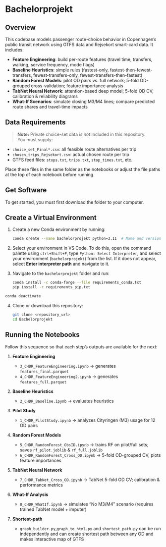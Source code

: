 # Bachelorprojekt

## Overview

This codebase models passenger route-choice behavior in Copenhagen’s public transit network using GTFS data and Rejsekort smart-card data. It includes:
- **Feature Engineering**: build per-route features (travel time, transfers, walking, service frequency, mode flags)
- **Baseline Heuristics**: simple rules (fastest-only, fastest-then-fewest-transfers, fewest-transfers-only, fewest-transfers-then-fastest)
- **Random Forest Models**: pilot OD pairs vs. full network; 5-fold OD-grouped cross-validation; feature importance analysis
- **TabNet Neural Network**: attention-based deep model; 5-fold OD CV; calibration & reliability diagrams
- **What-If Scenarios**: simulate closing M3/M4 lines; compare predicted route shares and travel-time impacts

## Data Requirements

> **Note:** Private choice-set data is *not* included in this repository.  
You must supply:
- `choice_set_Final*.csv`: all feasible route alternatives per trip  
- `chosen_trips_Rejsekort.csv`: actual chosen route per trip  
- GTFS feed files: `stops.txt`, `trips.txt`, `stop_times.txt`, etc.  

Place these files in the same folder as the notebooks or adjust the file paths at the top of each notebook before running.

## Get Software


To get started, you must first download the folder to your computer.

## Create a Virtual Environment

1. Create a new Conda environment by running:

    ```bash
    conda create --name bachelorprojekt python=3.11  # Name and version is up to you.
    ```

2. Select your environment in VS Code. To do this, open the command palette using `ctrl+Shift+P`, type `Python: Select Interpreter`, and select your environment (`bachelorprojekt`) from the list. If it does not appear, select **Enter interpreter path** and navigate to it.

3. Navigate to the `bachelorprojekt` folder and run:

    ```bash
    conda install -c conda-forge --file requirements_conda.txt
    pip install -r requirements_pip.txt
    ```
```sh
conda deactivate
```

4. Clone or download this repository:  
   ```bash
   git clone <repository_url>
   cd Bachelorprojekt


## Running the Notebooks

Follow this sequence so that each step’s outputs are available for the next:

1. **Feature Engineering**  
   - `3_CHDR_FeatureEngineering.ipynb` → generates `features_final.parquet`  
   - `4_CHDR_FeatureEngineering2.ipynb` → generates `features_full.parquet`  

2. **Baseline Heuristics**  
   - `2_CHDR_Baseline.ipynb` → evaluates heuristics 

3. **Pilot Study**  
   - `1_CHDR_PilotStudy.ipynb` → analyzes Cityringen (M3) usage for 12 OD pairs  

4. **Random Forest Models**  
   - `5_CHDR_RandomForest_ObsID.ipynb` → trains RF on pilot/full sets; saves `rf_pilot.joblib` & `rf_full.joblib`  
   - `6_CHDR_RandomForest_Cross_OD.ipynb` → 5-fold OD-grouped CV; plots feature importances  

5. **TabNet Neural Network**  
   - `7_CHDR_TabNet_Cross_OD.ipynb` → TabNet 5-fold OD CV; calibration & performance metrics  

6. **What-If Analysis**  
   - `8_CHDR_WhatIf.ipynb` → simulates “No M3/M4” scenario (requires trained TabNet model + imputer)  

7. **Shortest-path**
    - `graph_builder.py`,`graph_to_html.py` and `shortest_path.py` can be run independently and can create shortest path between any OD and makes interactive map of GTFS